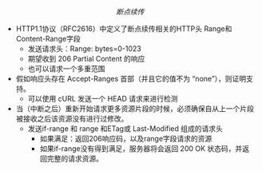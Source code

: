 $$断点续传$$
- HTTP1.1协议（RFC2616）中定义了断点续传相关的HTTP头 Range和Content-Range字段
  - 发送请求头：Range: bytes=0-1023
  - 期望收到 206 Partial Content 的响应
  - 也可以请求一个多重范围
- 假如响应头存在 Accept-Ranges 首部（并且它的值不为 “none”），则证明支持。
  - 可以使用 cURL 发送一个 HEAD 请求来进行检测
- 当（中断之后）重新开始请求更多资源片段的时候，必须确保自从上一个片段被接收之后该资源没有进行过修改。
  - 发送if-range 和 range 和ETag或 Last-Modified 组成的请求头
    - 如果满足：返回206响应码，以及range字段请求的资源
    - 如果if-range没有得到满足，服务器将会返回 200 OK 状态码，并返回完整的请求资源。
